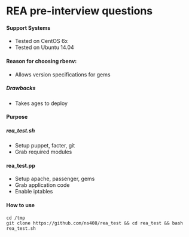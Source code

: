 REA pre-interview questions
====

#### Support Systems
- Tested on CentOS 6x
- Tested on Ubuntu 14.04

#### Reason for choosing rbenv:
- Allows version specifications for gems

##### Drawbacks
- Takes ages to deploy

#### Purpose

##### rea_test.sh
- Setup puppet, facter, git
- Grab required modules

#### rea_test.pp  
- Setup apache, passenger, gems
- Grab application code
- Enable iptables

#### How to use
```
cd /tmp
git clone https://github.com/ns408/rea_test && cd rea_test && bash rea_test.sh
```
